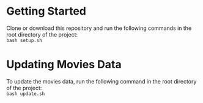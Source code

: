 # Getting Started
Clone or download this repository and run the following commands in the root directory of the project:  
`bash setup.sh`  

# Updating Movies Data
To update the movies data, run the following command in the root directory of the project:  
`bash update.sh`  